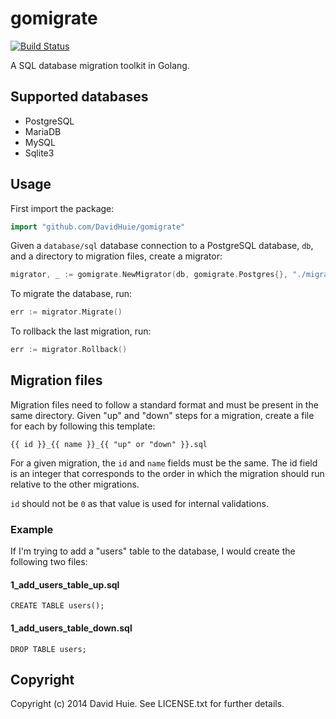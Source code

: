 # gomigrate

[![Build Status](https://travis-ci.org/DavidHuie/gomigrate.svg?branch=master)](https://travis-ci.org/DavidHuie/gomigrate)

A SQL database migration toolkit in Golang.

## Supported databases

- PostgreSQL
- MariaDB
- MySQL
- Sqlite3

## Usage

First import the package:

```go
import "github.com/DavidHuie/gomigrate"
```

Given a `database/sql` database connection to a PostgreSQL database, `db`,
and a directory to migration files, create a migrator:

```go
migrator, _ := gomigrate.NewMigrator(db, gomigrate.Postgres{}, "./migrations")
```

To migrate the database, run:

```go
err := migrator.Migrate()
```

To rollback the last migration, run:

```go
err := migrator.Rollback()
```

## Migration files

Migration files need to follow a standard format and must be present
in the same directory. Given "up" and "down" steps for a migration,
create a file for each by following this template:

```
{{ id }}_{{ name }}_{{ "up" or "down" }}.sql
```

For a given migration, the `id` and `name` fields must be the same.
The id field is an integer that corresponds to the order in which
the migration should run relative to the other migrations.

`id` should not be `0` as that value is used for internal validations.

### Example

If I'm trying to add a "users" table to the database, I would create
the following two files:

#### 1_add_users_table_up.sql

```
CREATE TABLE users();
```

#### 1_add_users_table_down.sql
```
DROP TABLE users;
```

## Copyright

Copyright (c) 2014 David Huie. See LICENSE.txt for further details.
